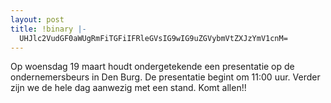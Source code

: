 ```yaml
---
layout: post
title: !binary |-
  UHJlc2VudGF0aWUgRmFiTGFiIFRleGVsIG9wIG9uZGVybmVtZXJzYmV1cnM=
---
```

<p>Op woensdag 19 maart houdt ondergetekende een presentatie op de ondernemersbeurs in Den Burg. De presentatie begint om 11:00 uur. Verder zijn we de hele dag aanwezig met een stand. Komt allen!!</p>
